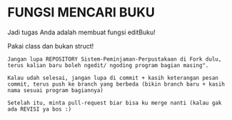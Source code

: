 # FUNGSI MENCARI BUKU

Jadi tugas Anda adalah membuat fungsi editBuku!

Pakai class dan bukan struct!


```
Jangan lupa REPOSITORY Sistem-Peminjaman-Perpustakaan di Fork dulu, terus kalian baru boleh ngedit/ ngoding program bagian masing".

Kalau udah selesai, jangan lupa di commit + kasih keterangan pesan commit, terus push ke branch yang berbeda (bikin branch baru + kasih nama sesuai program bagiannya)

Setelah itu, minta pull-request biar bisa ku merge nanti (kalau gak ada REVISI ya bos :)
```
